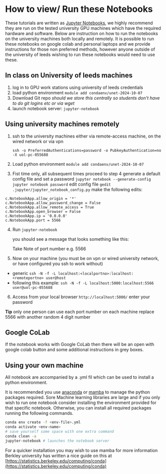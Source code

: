 # How to view/ Run these Notebooks

These tutorials are written as [Jupyter Notebooks](https://jupyter-notebook.readthedocs.io/en/stable/), we highly recommend they are run on the tested university GPU machines which have the required hardware and software. Below are instruction on how to run the notebooks on the university machines both locally and remotely. It is possible to run these notebooks on google colab and personal laptops and we provide instructions for those non preferred methods, however anyone outside of the university of leeds wishing to run these notebooks would need to use these. 

## In class on University of leeds machines

1. log in to GPU work stations using university of leeds credentials
2. load python environment `module add condaenv/unet-2024-10-07`
3. Download Git repo *should we store this centrally so students don't have to do git logins etc or via wget*
4. launch notebook server: `jupyter-notebook`

## Using university machines remotely

1. ssh to the university machines either via remote-access machine, on the wired network or via vpn
   
    `ssh -o PreferredAuthentications=password -o PubkeyAuthentication=no  -X uol-pc-055688`
3. Load python environment `module add condaenv/unet-2024-10-07`
4. Fist time only, all subsequent times proceed to step 4
    generate a default config file and set a password
    `jupyter notebook --generate-config`
    `jupyter notebook password`
    edit config file
    `gedit .jupyter/jupyter_notebook_config.py`
    make the following edits:

```
c.NotebookApp.allow_origin = '*'
c.NotebookApp.allow_password_change = False
c.NotebookApp.allow_remote_access = True
c.NotebookApp.open_browser = False
c.NotebookApp.ip = '0.0.0.0'
c.NotebookApp.port = 5566
```

4. Run `jupyter-notebook`
   
    you should see a message that looks something like this:

   Take Note of port number e.g. 5566
   
6. Now on your machine (you must be on vpn or wired university network, or have configured you ssh to work without)
  * generic    `ssh -N -f -L localhost:<localportno>:localhost:<remoteportno> user@host`
  * following this example:
     `ssh -N -f -L localhost:5000:localhost:5566 user@uol-pc-055688`
6. Access from your local browser `http://localhost:5000/` enter your password

**Tip** only one person can use each port number on each machine replace 5566 with another random 4 digit number 

## Google CoLab

If the notebook works with Google CoLab then there will be an open with google colab button and some additional instructions in grey boxes.

## Using your own machine

All notebook are accompanied by a .yml fil which can be used to install a python environment.

It is recommended you use [anaconda](https://docs.anaconda.com/anaconda/install/) or [mamba](https://mamba.readthedocs.io/en/latest/installation/mamba-installation.html) to manage the python packages required. Sore Machine learning libraries are large and if you only wish to run one notebook consider installing the environment provided for that specific notebook. Otherwise, you can install all required packages running the following commands.  

```bash
conda env create -f <env-file>.yml
conda activate <env-name>
# save yourself some space with one extra command
conda clean -a
jupyter-notebook # launches the notebook server
```

For a quicker installation you may wish to use mamba for more information Berkley university has written a nice guide on this at [https://statistics.berkeley.edu/computing/conda](https://statistics.berkeley.edu/computing/conda)
